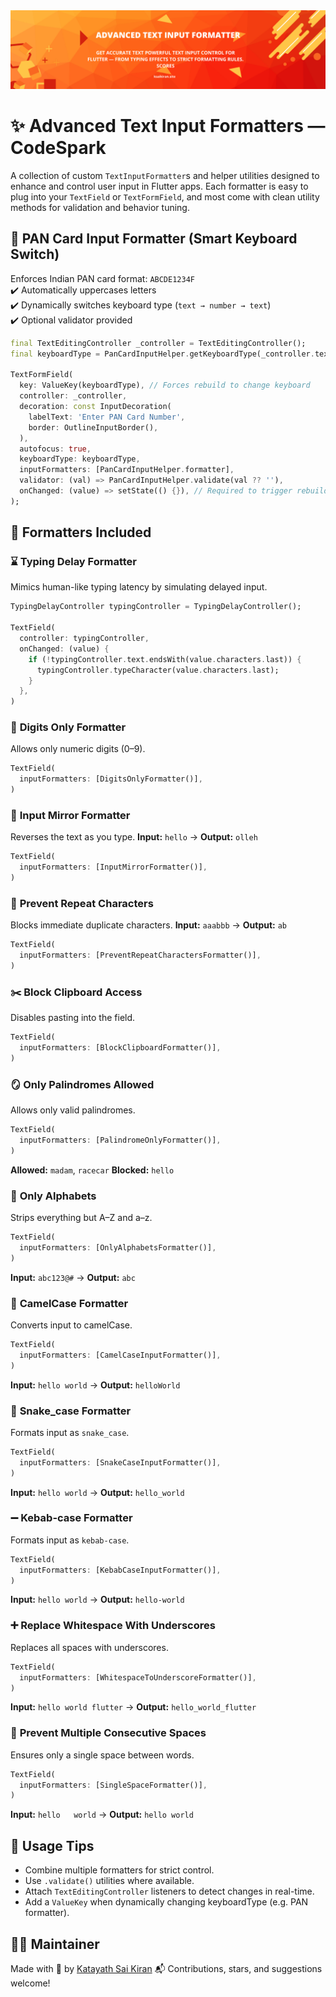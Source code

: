 
<img src="https://raw.githubusercontent.com/Katayath-Sai-Kiran/advanced_text_input_formatters_codespark/main/assets/banner.png" alt="Banner"/>

# ✨ Advanced Text Input Formatters — CodeSpark

A collection of custom `TextInputFormatter`s and helper utilities designed to enhance and control user input in Flutter apps. Each formatter is easy to plug into your `TextField` or `TextFormField`, and most come with clean utility methods for validation and behavior tuning.


## 🔐 PAN Card Input Formatter (Smart Keyboard Switch)

Enforces Indian PAN card format: `ABCDE1234F`  
✔️ Automatically uppercases letters  
✔️ Dynamically switches keyboard type (`text → number → text`)  
✔️ Optional validator provided

```dart
final TextEditingController _controller = TextEditingController();
final keyboardType = PanCardInputHelper.getKeyboardType(_controller.text);

TextFormField(
  key: ValueKey(keyboardType), // Forces rebuild to change keyboard
  controller: _controller,
  decoration: const InputDecoration(
    labelText: 'Enter PAN Card Number',
    border: OutlineInputBorder(),
  ),
  autofocus: true,
  keyboardType: keyboardType,
  inputFormatters: [PanCardInputHelper.formatter],
  validator: (val) => PanCardInputHelper.validate(val ?? ''),
  onChanged: (value) => setState(() {}), // Required to trigger rebuild
);
````


## 🧠 Formatters Included

### ⌛ **Typing Delay Formatter**

Mimics human-like typing latency by simulating delayed input.

```dart
TypingDelayController typingController = TypingDelayController();

TextField(
  controller: typingController,
  onChanged: (value) {
    if (!typingController.text.endsWith(value.characters.last)) {
      typingController.typeCharacter(value.characters.last);
    }
  },
)
```


### 🔢 **Digits Only Formatter**

Allows only numeric digits (0–9).

```dart
TextField(
  inputFormatters: [DigitsOnlyFormatter()],
)
```


### 🔁 **Input Mirror Formatter**

Reverses the text as you type.
**Input:** `hello` → **Output:** `olleh`

```dart
TextField(
  inputFormatters: [InputMirrorFormatter()],
)
```


### 🚫 **Prevent Repeat Characters**

Blocks immediate duplicate characters.
**Input:** `aaabbb` → **Output:** `ab`

```dart
TextField(
  inputFormatters: [PreventRepeatCharactersFormatter()],
)
```


### ✂️ **Block Clipboard Access**

Disables pasting into the field.

```dart
TextField(
  inputFormatters: [BlockClipboardFormatter()],
)
```


### 🪞 **Only Palindromes Allowed**

Allows only valid palindromes.

```dart
TextField(
  inputFormatters: [PalindromeOnlyFormatter()],
)
```

**Allowed:** `madam`, `racecar`
**Blocked:** `hello`


### 🔡 **Only Alphabets**

Strips everything but A–Z and a–z.

```dart
TextField(
  inputFormatters: [OnlyAlphabetsFormatter()],
)
```

**Input:** `abc123@#` → **Output:** `abc`


### 🐫 **CamelCase Formatter**

Converts input to camelCase.

```dart
TextField(
  inputFormatters: [CamelCaseInputFormatter()],
)
```

**Input:** `hello world` → **Output:** `helloWorld`


### 🐍 **Snake\_case Formatter**

Formats input as `snake_case`.

```dart
TextField(
  inputFormatters: [SnakeCaseInputFormatter()],
)
```

**Input:** `hello world` → **Output:** `hello_world`


### ➖ **Kebab-case Formatter**

Formats input as `kebab-case`.

```dart
TextField(
  inputFormatters: [KebabCaseInputFormatter()],
)
```

**Input:** `hello world` → **Output:** `hello-world`


### ➕ **Replace Whitespace With Underscores**

Replaces all spaces with underscores.

```dart
TextField(
  inputFormatters: [WhitespaceToUnderscoreFormatter()],
)
```

**Input:** `hello world flutter` → **Output:** `hello_world_flutter`


### 🚫 **Prevent Multiple Consecutive Spaces**

Ensures only a single space between words.

```dart
TextField(
  inputFormatters: [SingleSpaceFormatter()],
)
```

**Input:** `hello   world` → **Output:** `hello world`


## 🧪 Usage Tips

* Combine multiple formatters for strict control.
* Use `.validate()` utilities where available.
* Attach `TextEditingController` listeners to detect changes in real-time.
* Add a `ValueKey` when dynamically changing keyboardType (e.g. PAN formatter).


## 👨‍💻 Maintainer

Made with 💙 by [Katayath Sai Kiran](https://github.com/Katayath-Sai-Kiran)
📬 Contributions, stars, and suggestions welcome!





